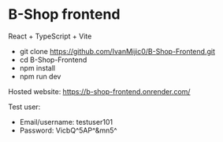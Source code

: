 # B-Shop frontend

React + TypeScript + Vite

- git clone https://github.com/IvanMijic0/B-Shop-Frontend.git
- cd B-Shop-Frontend
- npm install
- npm run dev


Hosted website: https://b-shop-frontend.onrender.com/


Test user:
- Email/username: testuser101
- Password:  VicbQ^5AP^&mn5^
